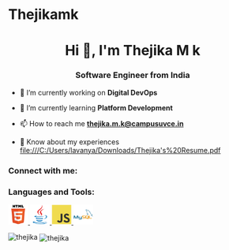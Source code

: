 # Thejikamk
<h1 align="center">Hi 👋, I'm Thejika M k</h1>
<h3 align="center">Software Engineer from India</h3>

- 🔭 I’m currently working on **Digital DevOps**

- 🌱 I’m currently learning **Platform Development**

- 📫 How to reach me **thejika.m.k@campusuvce.in**

- 📄 Know about my experiences [file:///C:/Users/lavanya/Downloads/Thejika's%20Resume.pdf](file:///C:/Users/lavanya/Downloads/Thejika's%20Resume.pdf)

<h3 align="left">Connect with me:</h3>
<p align="left">
</p>

<h3 align="left">Languages and Tools:</h3>
<p align="left"> <a href="https://www.w3.org/html/" target="_blank" rel="noreferrer"> <img src="https://raw.githubusercontent.com/devicons/devicon/master/icons/html5/html5-original-wordmark.svg" alt="html5" width="40" height="40"/> </a> <a href="https://www.java.com" target="_blank" rel="noreferrer"> <img src="https://raw.githubusercontent.com/devicons/devicon/master/icons/java/java-original.svg" alt="java" width="40" height="40"/> </a> <a href="https://developer.mozilla.org/en-US/docs/Web/JavaScript" target="_blank" rel="noreferrer"> <img src="https://raw.githubusercontent.com/devicons/devicon/master/icons/javascript/javascript-original.svg" alt="javascript" width="40" height="40"/> </a> <a href="https://www.mysql.com/" target="_blank" rel="noreferrer"> <img src="https://raw.githubusercontent.com/devicons/devicon/master/icons/mysql/mysql-original-wordmark.svg" alt="mysql" width="40" height="40"/> </a> </p>

<p><img align="left" src="https://github-readme-stats.vercel.app/api/top-langs?username=thejika&show_icons=true&locale=en&layout=compact" alt="thejika" /></p>

<p>&nbsp;<img align="center" src="https://github-readme-stats.vercel.app/api?username=thejika&show_icons=true&locale=en" alt="thejika" /></p>

